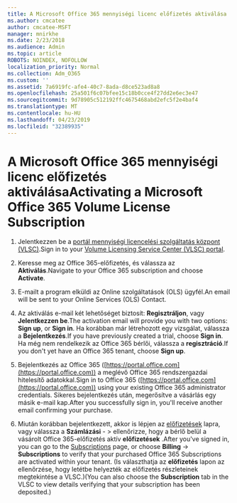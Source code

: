 ```yaml
---
title: A Microsoft Office 365 mennyiségi licenc előfizetés aktiválása
ms.author: cmcatee
author: cmcatee-MSFT
manager: mnirkhe
ms.date: 2/23/2018
ms.audience: Admin
ms.topic: article
ROBOTS: NOINDEX, NOFOLLOW
localization_priority: Normal
ms.collection: Adm_O365
ms.custom: ''
ms.assetid: 7a6919fc-afe4-40c7-8ada-d8ce523ad8a8
ms.openlocfilehash: 25a501f6c07bfee15c18b0cce4f27dd2e6ec3e47
ms.sourcegitcommit: 9d78905c512192ffc4675468abd2efc5f2e4baf4
ms.translationtype: MT
ms.contentlocale: hu-HU
ms.lasthandoff: 04/23/2019
ms.locfileid: "32389935"
---
```

# <a name="activating-a-microsoft-office-365-volume-license-subscription"></a><span data-ttu-id="4f981-102">A Microsoft Office 365 mennyiségi licenc előfizetés aktiválása</span><span class="sxs-lookup"><span data-stu-id="4f981-102">Activating a Microsoft Office 365 Volume License Subscription</span></span>

1. <span data-ttu-id="4f981-103">Jelentkezzen be a [portál mennyiségi licencelési szolgáltatás központ (VLSC)](http://go.microsoft.com/fwlink/p/?LinkId=329762).</span><span class="sxs-lookup"><span data-stu-id="4f981-103">Sign in to your [Volume Licensing Service Center (VLSC) portal](http://go.microsoft.com/fwlink/p/?LinkId=329762).</span></span>
    
2. <span data-ttu-id="4f981-104">Keresse meg az Office 365-előfizetés, és válassza az **Aktiválás**.</span><span class="sxs-lookup"><span data-stu-id="4f981-104">Navigate to your Office 365 subscription and choose **Activate**.</span></span>
    
3. <span data-ttu-id="4f981-105">E-mailt a program elküldi az Online szolgáltatások (OLS) ügyfél.</span><span class="sxs-lookup"><span data-stu-id="4f981-105">An email will be sent to your Online Services (OLS) Contact.</span></span>
    
4. <span data-ttu-id="4f981-106">Az aktiválás e-mail két lehetőséget biztosít: **Regisztráljon**, vagy **Jelentkezzen be**.</span><span class="sxs-lookup"><span data-stu-id="4f981-106">The activation email will provide you with two options: **Sign up**, or **Sign in**.</span></span> <span data-ttu-id="4f981-107">Ha korábban már létrehozott egy vizsgálat, válassza a **Bejelentkezés**.</span><span class="sxs-lookup"><span data-stu-id="4f981-107">If you have previously created a trial, choose **Sign in**.</span></span> <span data-ttu-id="4f981-108">Ha még nem rendelkezik az Office 365 bérlői, válassza a **regisztráció**.</span><span class="sxs-lookup"><span data-stu-id="4f981-108">If you don't yet have an Office 365 tenant, choose **Sign up**.</span></span>
    
5. <span data-ttu-id="4f981-109">Bejelentkezés az Office 365 ([https://portal.office.com](https://portal.office.com)) a meglévő Office 365 rendszergazdai hitelesítő adatokkal.</span><span class="sxs-lookup"><span data-stu-id="4f981-109">Sign in to Office 365 ([https://portal.office.com](https://portal.office.com)) using your existing Office 365 administrator credentials.</span></span> <span data-ttu-id="4f981-110">Sikeres bejelentkezés után, megerősítve a vásárlás egy másik e-mail kap.</span><span class="sxs-lookup"><span data-stu-id="4f981-110">After you successfully sign in, you'll receive another email confirming your purchase.</span></span>
    
6. <span data-ttu-id="4f981-111">Miután korábban bejelentkezett, akkor is lépjen az [előfizetések](https://go.microsoft.com/fwlink/p/?linkid=842054) lapra, vagy válassza a **Számlázási**  - \> ellenőrizze, hogy a bérlő belül a vásárolt Office 365-előfizetés aktív **előfizetések** .</span><span class="sxs-lookup"><span data-stu-id="4f981-111">After you've signed in, you can go to the [Subscriptions](https://go.microsoft.com/fwlink/p/?linkid=842054) page, or choose **Billing** -\> **Subscriptions** to verify that your purchased Office 365 Subscriptions are activated within your tenant.</span></span> <span data-ttu-id="4f981-112">(Is választhatja az **előfizetés** lapon az ellenőrzése, hogy letétbe helyezték az előfizetés részleteinek megtekintése a VLSC.)</span><span class="sxs-lookup"><span data-stu-id="4f981-112">(You can also choose the **Subscription** tab in the VLSC to view details verifying that your subscription has been deposited.)</span></span> 
    

